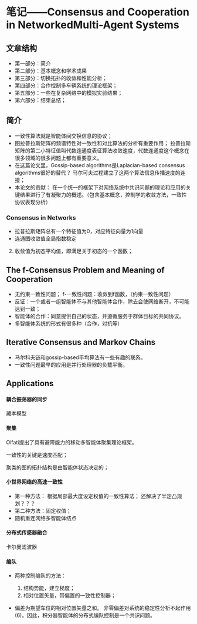 # 笔记——Consensus and Cooperation in NetworkedMulti-Agent Systems

## 文章结构

- 第一部分：简介
- 第二部分：基本概念和学术成果
- 第三部分：切换拓扑的收敛和性能分析；
- 第四部分：合作控制多车辆系统的理论框架；
- 第五部分：一些在复杂网络中的模拟实验结果；
- 第六部分：结束总结；

## 简介

- 一致性算法就是智能体间交换信息的协议；
- 图拉普拉斯矩阵的频谱特性对一致性和对比算法的分析有重要作用；
  拉普拉斯矩阵的第二小特征值叫代数连通度表征算法收敛速度，代数连通度这个概念在很多领域的很多问题上都有重要意义。
- 在这篇论文里，Gossip-based algorithms是Laplacian-based consensus algorithms很好的替代？
  马尔可夫过程建立了这两个算法信息传播速度的连接；
- 本论文的贡献：
  在一个统一的框架下对网络系统中共识问题的理论和应用的关键结果进行了有凝聚力的概述。（包含基本概念，控制学的收敛方法，一致性协议表现分析）

### Consensus in Networks

- 拉普拉斯矩阵总有一个特征值为0，对应特征向量为1向量
- 连通图收敛值全局指数稳定
2. 收敛值为初态平均值，即满足关于初态的一个函数；

## The f-Consensus Problem and Meaning of Cooperation

- 无约束一致性问题；
  f-一致性问题：收敛到f函数，（约束一致性问题）
- 反证：一个或者一组智能体不与其他智能体合作，除去会使网络断开，不可能达到一致；
- 智能体的合作：同意提供自己的状态，并遵循服务于群体目标的共同协议。
- 多智能体系统的形式有很多种（合作，对抗等）

## Iterative Consensus and Markov Chains

- 马尔科夫链和gossip-based平均算法有一些有趣的联系。
- 一致性问题最早的应用是并行处理器的负载平衡。

## Applications

#### 耦合振荡器的同步

藏本模型

#### 聚集

Olfati提出了具有避障能力的移动多智能体聚集理论框架。

一致性的关键是速度匹配；

聚类的图的拓扑结构是由智能体状态决定的；

#### 小世界网络的高速一致性

- 第一种方法：
  根据局部最大度设定权值的一致性算法；
  还解决了半定凸规划？？？
- 第二种方法：固定权值；
- 随机重连网络多智能体结点

#### 分布式传感器融合

卡尔曼滤波器

#### 编队

- 两种控制编队的方法：
  1. 结构势能，建立梯度；
  2. 相对位置矢量，带偏置的一致性控制器；

- 偏差为期望车位的相对位置矢量之和。
  非零偏差对系统的稳定性分析不起作用(6)。因此，积分器智能体的分布式编队控制是一个共识问题。

